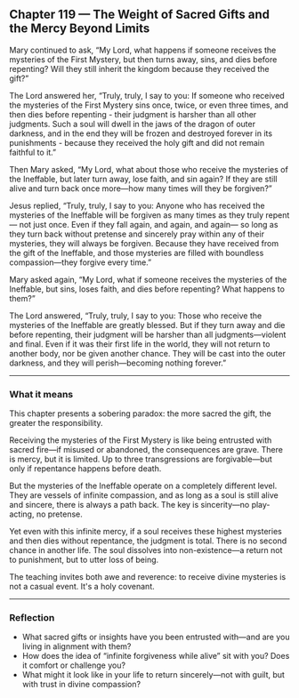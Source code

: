 ## Chapter 119 — The Weight of Sacred Gifts and the Mercy Beyond Limits

Mary continued to ask,
“My Lord, what happens if someone receives the mysteries of the First Mystery, but then turns away, sins, and dies before repenting? Will they still inherit the kingdom because they received the gift?”

The Lord answered her, “Truly, truly, I say to you: If someone who received the mysteries of the First Mystery sins once, twice, or even three times, and then dies before repenting - their judgment is harsher than all other judgments.
Such a soul will dwell in the jaws of the dragon of outer darkness, and in the end they will be frozen and destroyed forever in its punishments - because they received the holy gift and did not remain faithful to it.”

Then Mary asked,
“My Lord, what about those who receive the mysteries of the Ineffable, but later turn away, lose faith, and sin again? If they are still alive and turn back once more—how many times will they be forgiven?”

Jesus replied,
“Truly, truly, I say to you: Anyone who has received the mysteries of the Ineffable will be forgiven as many times as they truly repent— not just once. Even if they fall again, and again, and again— so long as they turn back without pretense and sincerely pray within any of their mysteries, they will always be forgiven. Because they have received from the gift of the Ineffable, and those mysteries are filled with boundless compassion—they forgive every time.”

Mary asked again,
“My Lord, what if someone receives the mysteries of the Ineffable, but sins, loses faith, and dies before repenting? What happens to them?”

The Lord answered,
“Truly, truly, I say to you: Those who receive the mysteries of the Ineffable are greatly blessed. But if they turn away and die before repenting,
their judgment will be harsher than all judgments—violent and final. Even if it was their first life in the world, they will not return to another body, nor be given another chance. They will be cast into the outer darkness, and they will perish—becoming nothing forever.”

---

### What it means

This chapter presents a sobering paradox: the more sacred the gift, the greater the responsibility.

Receiving the mysteries of the First Mystery is like being entrusted with sacred fire—if misused or abandoned, the consequences are grave. There is mercy, but it is limited. Up to three transgressions are forgivable—but only if repentance happens before death.

But the mysteries of the Ineffable operate on a completely different level. They are vessels of infinite compassion, and as long as a soul is still alive and sincere, there is always a path back. The key is sincerity—no play-acting, no pretense.

Yet even with this infinite mercy, if a soul receives these highest mysteries and then dies without repentance, the judgment is total. There is no second chance in another life. The soul dissolves into non-existence—a return not to punishment, but to utter loss of being.

The teaching invites both awe and reverence: to receive divine mysteries is not a casual event. It's a holy covenant.

---

### Reflection

* What sacred gifts or insights have you been entrusted with—and are you living in alignment with them?
* How does the idea of “infinite forgiveness while alive” sit with you? Does it comfort or challenge you?
* What might it look like in your life to return sincerely—not with guilt, but with trust in divine compassion?

